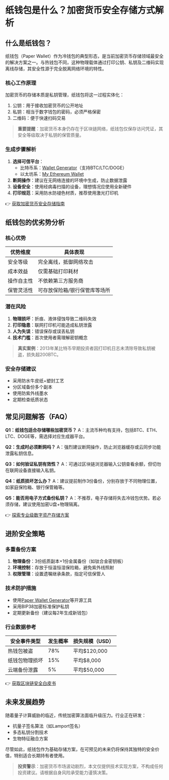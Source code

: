 # 纸钱包是什么？加密货币安全存储方式解析

## 什么是纸钱包？

纸钱包（Paper Wallet）作为冷钱包的典型形态，是当前加密货币存储领域最安全的解决方案之一。与热钱包不同，这种物理载体通过打印公钥、私钥及二维码实现离线存储，其安全性源于完全脱离网络环境的特性。

### 核心工作原理
加密货币的存储本质是私钥管理，纸钱包将这一过程实体化：
1. 公钥：用于接收加密货币的公开地址
2. 私钥：相当于数字钱包的密码，必须严格保密
3. 二维码：便于快速扫码交易

> **重要提醒**：加密货币本身仍存在于区块链网络，纸钱包仅保存访问凭证，其安全等级取决于私钥的保管质量。

### 生成步骤解析
1. **选择可信平台**：
   - 比特币系：[Wallet Generator](https://walletgenerator.net/)（支持BTC/LTC/DOGE）
   - 以太坊系：[My Ethereum Wallet](https://www.myetherwallet.com/)
2. **断网操作**：建议在无网络连接的环境中生成，防止数据泄露
3. **设备安全**：使用经病毒扫描的设备，理想情况应使用全新硬件
4. **打印规范**：采用防水防褪色材质，推荐使用激光打印机

👉 [获取加密货币安全存储指南](https://bit.ly/okx_welcome)

## 纸钱包的优劣势分析

### 核心优势
| 优势维度       | 具体表现                     |
|----------------|------------------------------|
| 安全等级       | 完全离线，抵御网络攻击       |
| 成本效益       | 仅需基础打印耗材             |
| 操作自主性     | 不依赖第三方服务商           |
| 保管灵活性     | 可存放保险箱/银行保管库等场所|

### 潜在风险
1. **物理损坏**：折痕、液体侵蚀导致二维码失效
2. **打印隐患**：联网打印机可能造成私钥泄露
3. **人为失误**：错误保存或误丢私钥
4. **技术门槛**：首次使用者需理解密钥概念

> **真实案例**：2013年某比特币早期投资者因打印机日志未清除导致私钥被盗，损失超200BTC。

### 安全存储建议
- 采用防水牛皮纸+塑封工艺
- 分区域备份多个副本
- 使用防紫外线墨水
- 定期检查纸质状态

## 常见问题解答（FAQ）

**Q1：纸钱包适合存储哪些加密货币？**
A：主流币种均有支持，包括BTC、ETH、LTC、DOGE等，需选择对应生成器平台。

**Q2：生成时必须断网吗？**
A：强烈建议断网操作，防止浏览器缓存或云同步功能泄露私钥信息。

**Q3：如何验证私钥有效性？**
A：可通过区块链浏览器输入公钥查看余额，但切勿在联网设备直接输入私钥。

**Q4：纸质损坏怎么办？**
A：建议提前制作3份备份，分别存放于不同物理位置，如家庭保险箱、银行保管箱等。

**Q5：能否用电子方式备份私钥？**
A：不推荐，电子存储将失去冷钱包优势。若必须存储，建议使用加密U盘+物理隔离。

👉 [探索专业级数字资产存储方案](https://bit.ly/okx_welcome)

## 进阶安全策略

### 多重备份方案
1. **物理备份**：3份纸质副本+1份金属备份（如钛合金密钥板）
2. **环境控制**：存放于恒温恒湿保险箱，避免紫外线照射
3. **权限管理**：设置遗嘱继承条款，指定可信保管人

### 技术防护措施
- 使用[Paper Wallet Generator](https://walletgenerator.net/)等开源工具
- 采用BIP38加密标准保护私钥
- 定期更新备份（建议每2年生成新钱包）

### 行业数据参考
| 安全事件类型   | 发生概率 | 损失规模（USD） |
|----------------|----------|------------------|
| 热钱包被盗       | 78%      | 平均$120,000     |
| 纸钱包物理损坏   | 15%      | 平均$8,000       |
| 云端备份泄露     | 5%       | 平均$50,000      |

👉 [获取区块链安全白皮书](https://bit.ly/okx_welcome)

## 未来发展趋势

随着量子计算威胁的临近，传统加密算法面临升级压力。行业正在研发：
- 抗量子签名算法（如Lamport签名）
- 多态私钥分割技术
- 生物特征融合方案

尽管如此，纸钱包作为基础存储方案，在可预见的未来仍将保持其独特的安全价值，特别适合长期持有者使用。

> **投资警示**：加密货币市场波动剧烈，本文仅提供技术实现方案，不构成任何投资建议。请根据自身风险承受能力谨慎决策。